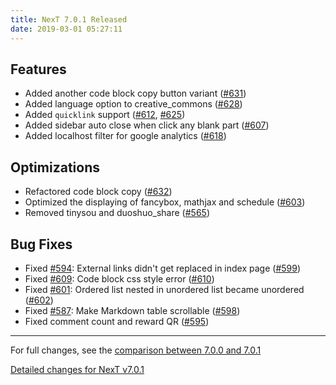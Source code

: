 ```yaml
---
title: NexT 7.0.1 Released
date: 2019-03-01 05:27:11 
---
```


## Features

- Added another code block copy button variant ([#631](https://github.com/theme-next/hexo-theme-next/pull/631))
- Added language option to creative_commons ([#628](https://github.com/theme-next/hexo-theme-next/pull/628))
- Added `quicklink` support ([#612](https://github.com/theme-next/hexo-theme-next/pull/612), [#625](https://github.com/theme-next/hexo-theme-next/pull/625))
- Added sidebar auto close when click any blank part ([#607](https://github.com/theme-next/hexo-theme-next/pull/607))
- Added localhost filter for google analytics ([#618](https://github.com/theme-next/hexo-theme-next/pull/618))

## Optimizations

- Refactored code block copy ([#632](https://github.com/theme-next/hexo-theme-next/pull/632))
- Optimized the displaying of fancybox, mathjax and schedule ([#603](https://github.com/theme-next/hexo-theme-next/pull/603))
- Removed tinysou and duoshuo_share ([#565](https://github.com/theme-next/hexo-theme-next/pull/565))

## Bug Fixes

- Fixed [#594](https://github.com/theme-next/hexo-theme-next/pull/594): External links didn't get replaced in index page ([#599](https://github.com/theme-next/hexo-theme-next/pull/599))
- Fixed [#609](https://github.com/theme-next/hexo-theme-next/pull/609): Code block css style error ([#610](https://github.com/theme-next/hexo-theme-next/pull/610))
- Fixed [#601](https://github.com/theme-next/hexo-theme-next/pull/601): Ordered list nested in unordered list became unordered ([#602](https://github.com/theme-next/hexo-theme-next/pull/602))
- Fixed [#587](https://github.com/theme-next/hexo-theme-next/pull/587): Make Markdown table scrollable ([#598](https://github.com/theme-next/hexo-theme-next/pull/598))
- Fixed comment count and reward QR ([#595](https://github.com/theme-next/hexo-theme-next/pull/595))

***

For full changes, see the [comparison between 7.0.0 and 7.0.1](https://github.com/theme-next/hexo-theme-next/compare/v7.0.0...v7.0.1)


[Detailed changes for NexT v7.0.1](https://github.com/theme-next/hexo-theme-next/releases/tag/v7.0.1)